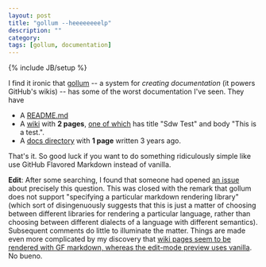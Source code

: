 ```yaml
---
layout: post
title: "gollum --heeeeeeeelp"
description: ""
category: 
tags: [gollum, documentation]
---
```

{% include JB/setup %}

I find it ironic that [gollum](https://github.com/gollum/gollum) -- a system for *creating documentation* (it powers GitHub's wikis) -- has some of the worst documentation I've seen. They have

* A [README.md](https://github.com/gollum/gollum/blob/master/README.md)
* A [wiki](https://github.com/gollum/gollum/wiki) with **2 pages**, [one of which](https://github.com/gollum/gollum/wiki/Sdw-Test) has title "Sdw Test" and body "This is a test.".
* A [docs directory](https://github.com/gollum/gollum/tree/master/docs) with **1 page** written 3 years ago.

That's it. So good luck if you want to do something ridiculously simple like use GitHub Flavored Markdown instead of vanilla. 

**Edit**: After some searching, I found that someone had opened [an issue](https://github.com/gollum/gollum/issues/372) about precisely this question. This was closed with the remark that gollum does not support "specifying a particular markdown rendering library" (which sort of disingenuously suggests that this is just a matter of choosing between different libraries for rendering a particular language, rather than choosing between different dialects of a language with different semantics). Subsequent comments do little to illuminate the matter. Things are made even more complicated by my discovery that [wiki pages seem to be rendered with GF markdown, whereas the edit-mode preview uses vanilla](https://github.com/gollum/gollum/issues/690). No bueno.
